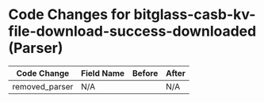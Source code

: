 # Code Changes for bitglass-casb-kv-file-download-success-downloaded (Parser)

| Code Change | Field Name | Before | After |
|-------------|------------|--------|-------|
| removed_parser | N/A |  | N/A |